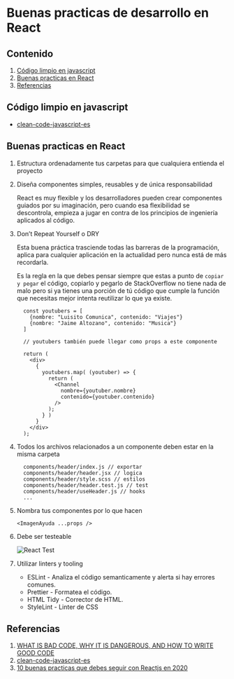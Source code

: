 # Buenas practicas de desarrollo en React

## Contenido
  1. [Código limpio en javascript](#código-limpio-en-javascript) 
  2. [Buenas practicas en React](#buenas-practicas-en-react)
  3. [Referencias](#referencias)

## Código limpio en javascript

- [clean-code-javascript-es](https://github.com/andersontr15/clean-code-javascript-es)

## Buenas practicas en React

  1. Estructura ordenadamente tus carpetas para que cualquiera entienda el proyecto
  2. Diseña componentes simples, reusables y de única responsabilidad

      React es muy flexible y los desarrolladores pueden crear componentes guiados por su imaginación, pero cuando esa flexibilidad se descontrola, empieza a jugar en contra de los principios de ingeniería aplicados al código.
  3. Don’t Repeat Yourself o DRY

      Esta buena práctica trasciende todas las barreras de la programación, aplica para cualquier aplicación en la actualidad pero nunca está de más recordarla.

      Es la regla en la que debes pensar siempre que estas a punto de `copiar y pegar` el código, copiarlo y pegarlo de StackOverflow no tiene nada de malo pero si ya tienes una porción de tú código que cumple la función que necesitas mejor intenta reutilizar lo que ya existe.

      ```
        const youtubers = [
          {nombre: "Luisito Comunica", contenido: "Viajes"}
          {nombre: "Jaime Altozano", contenido: "Musica"}
        ]

        // youtubers también puede llegar como props a este componente

        return (
          <div>
            {
              youtubers.map( (youtuber) => {
                return (
                  <Channel
                    nombre={youtuber.nombre}
                    contenido={youtuber.contenido}
                  />
                );
              } )
            }
          </div>
        );
      ```

  4. Todos los archivos relacionados a un componente deben estar en la misma carpeta

      ```
        components/header/index.js // exportar
        components/header/header.jsx // logica
        components/header/style.scss // estilos
        components/header/header.test.js // test
        components/header/useHeader.js // hooks
        ...
      ```

  5. Nombra tus componentes por lo que hacen

      `<ImagenAyuda ...props />`
  6. Debe ser testeable

      ![React Test](https://miro.medium.com/max/1072/1*aRU0itvptPQIGVKxUHj9Bg.png)

  7. Utilizar linters y tooling

      - ESLint - Analiza el código semanticamente y alerta si hay errores comunes.
      - Prettier - Formatea el código.
      - HTML Tidy - Corrector de HTML.
      - StyleLint - Linter de CSS

## Referencias

1. [WHAT IS BAD CODE, WHY IT IS DANGEROUS, AND HOW TO WRITE GOOD CODE](https://lvivity.com/how-to-write-good-code)
2. [clean-code-javascript-es](https://github.com/andersontr15/clean-code-javascript-es)
3. [10 buenas practicas que debes seguir con Reactjs en 2020](https://www.enbonnet.me/post/10-buenas-practicas-que-debes-seguir-con-reactjs-en-2020)
